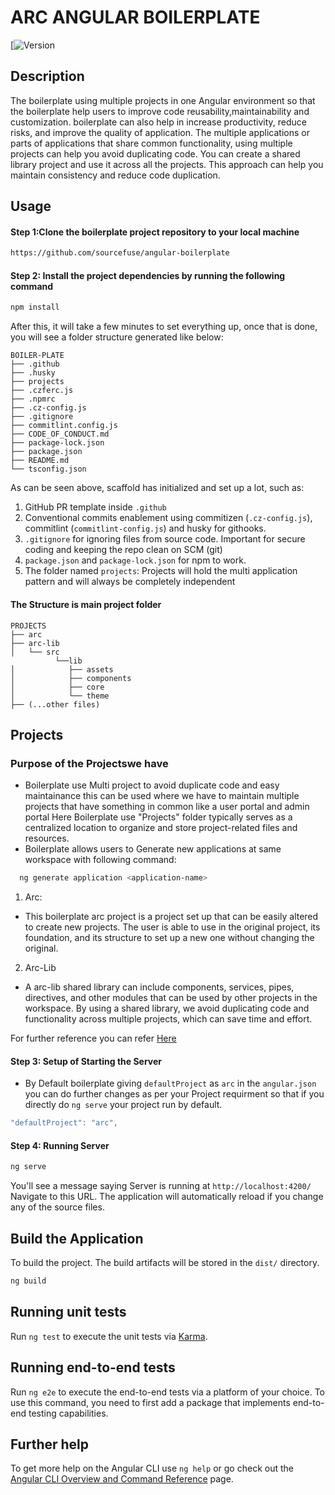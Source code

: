# ARC ANGULAR BOILERPLATE
[![Version](https://img.shields.io/badge/@angular/core-v14-brightgreen)

<!-- DOCUMENTATION -->

## Description

  The boilerplate using multiple projects in one Angular environment so that the boilerplate help users 
  to improve code  reusability,maintainability and customization. boilerplate can also help in increase productivity, reduce risks, and improve the quality of  application.
  The multiple applications or parts of applications that share common functionality, using multiple
  projects can help you avoid duplicating code. You can create a shared library project and use it across all the projects. This approach can help you maintain consistency and reduce code duplication.


## Usage

#### Step 1:Clone the boilerplate project repository to your local machine

```sh
https://github.com/sourcefuse/angular-boilerplate
```

#### Step 2: Install the project dependencies by running the following command 

```sh
npm install 
```

After this, it will take a few minutes to set everything up, once that is done, you will see a folder structure generated like below:

```
BOILER-PLATE
├── .github
├── .husky
├── projects
├── .czferc.js
├── .npmrc
├── .cz-config.js
├── .gitignore
├── commitlint.config.js
├── CODE_OF_CONDUCT.md
├── package-lock.json
├── package.json
├── README.md
└── tsconfig.json
```
As can be seen above, scaffold has initialized and set up a lot, such as:

1. GitHub PR template inside `.github`
2. Conventional commits enablement using commitizen (`.cz-config.js`), commitlint (`commitlint-config.js`) 
   and husky for githooks.
3. `.gitignore` for ignoring files from source code. Important for secure coding and keeping the repo clean 
    on SCM (git)
4. `package.json` and `package-lock.json` for npm to work.
5. The folder named `projects`: Projects will hold the multi application pattern and will always be 
   completely independent 

#### The Structure is main project folder 

```
PROJECTS
├── arc
├── arc-lib
│   └── src
          └──lib
│            ├── assets
│            ├── components
│            ├── core
│            └── theme
├── (...other files)
```

## Projects

### Purpose of the Projectswe have 
  - Boilerplate use Multi project to avoid duplicate code and easy maintainance this can be used where 
    we have to maintain multiple projects that have something in common like a user portal and admin portal
    Here Boilerplate use "Projects" folder typically serves as a centralized location to organize and store project-related files and resources. 
  - Boilerplate allows users to Generate new applications at same workspace with following command:

 ```sh
   ng generate application <application-name>
  ```

1. Arc:
- This boilerplate arc project is a project set up that can be easily altered to create new projects. 
  The user is able to use in the original project, its foundation, and its structure to set up a new one without changing the original.

2. Arc-Lib
- A arc-lib shared library can include components, services, pipes, directives, and other modules that can be used  by other projects in the workspace. By using a shared library, we avoid duplicating code and functionality across multiple projects, which can save time and effort.
 
For further reference you can refer [Here](Projects/arc-lib/README.md)


#### Step 3: Setup of Starting the Server

- By Default boilerplate giving `defaultProject` as `arc` in the `angular.json` you can do further changes as per your Project requirment so that if you directly do `ng serve` your project run by default.

```typescript
"defaultProject": "arc",
```

#### Step 4: Running Server

```sh
ng serve
```

You'll see a message saying Server is running at `http://localhost:4200/` Navigate to this URL. The application will automatically reload if you change any of the source files.

##  Build the Application

 To build the project. The build artifacts will be stored in the `dist/` directory.

```sh
ng build
```

## Running unit tests

Run `ng test` to execute the unit tests via [Karma](https://karma-runner.github.io).

## Running end-to-end tests

Run `ng e2e` to execute the end-to-end tests via a platform of your choice. To use this command, you need to first add a package that implements end-to-end testing capabilities.

## Further help

To get more help on the Angular CLI use `ng help` or go check out the [Angular CLI Overview and Command Reference](https://angular.io/cli) page.
